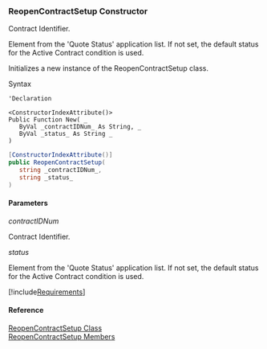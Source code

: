 ﻿### ReopenContractSetup Constructor

Contract Identifier.

Element from the 'Quote Status' application list. If not set, the default status for the Active Contract condition is used.

Initializes a new instance of the ReopenContractSetup class.

Syntax

```vbnet
'Declaration

<ConstructorIndexAttribute()>
Public Function New( _
   ByVal _contractIDNum_ As String, _
   ByVal _status_ As String _
)
```

```csharp
[ConstructorIndexAttribute()]
public ReopenContractSetup( 
   string _contractIDNum_,
   string _status_
)
```

#### Parameters

_contractIDNum_

Contract Identifier.

_status_

Element from the 'Quote Status' application list. If not set, the default status for the Active Contract condition is used.

[!include[Requirements](../partials/requirements.md)]

#### Reference

[ReopenContractSetup Class](FChoice.Toolkits.Clarify~FChoice.Toolkits.Clarify.Contracts.ReopenContractSetup.md)  
[ReopenContractSetup Members](FChoice.Toolkits.Clarify~FChoice.Toolkits.Clarify.Contracts.ReopenContractSetup_members.md)